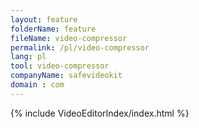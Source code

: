 ```yaml
---
layout: feature
folderName: feature
fileName: video-compressor
permalink: /pl/video-compressor
lang: pl
tool: video-compressor
companyName: safevideokit
domain : com
---
```


{% include VideoEditorIndex/index.html %}

   